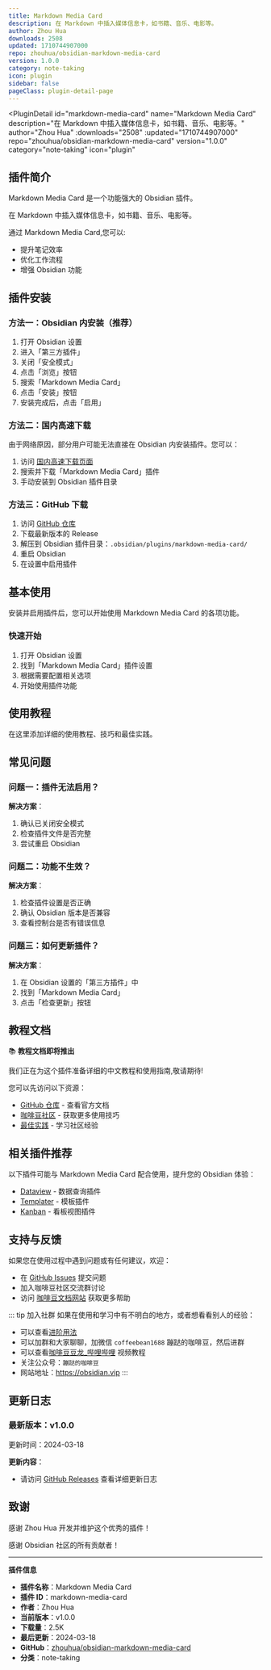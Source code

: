 ```yaml
---
title: Markdown Media Card
description: 在 Markdown 中插入媒体信息卡，如书籍、音乐、电影等。
author: Zhou Hua
downloads: 2508
updated: 1710744907000
repo: zhouhua/obsidian-markdown-media-card
version: 1.0.0
category: note-taking
icon: plugin
sidebar: false
pageClass: plugin-detail-page
---
```


<PluginDetail
  id="markdown-media-card"
  name="Markdown Media Card"
  description="在 Markdown 中插入媒体信息卡，如书籍、音乐、电影等。"
  author="Zhou Hua"
  :downloads="2508"
  :updated="1710744907000"
  repo="zhouhua/obsidian-markdown-media-card"
  version="1.0.0"
  category="note-taking"
  icon="plugin"
>

<!-- AUTO_GENERATED_START -->
## 插件简介

Markdown Media Card 是一个功能强大的 Obsidian 插件。

在 Markdown 中插入媒体信息卡，如书籍、音乐、电影等。

通过 Markdown Media Card,您可以:

- 提升笔记效率
- 优化工作流程
- 增强 Obsidian 功能

<!-- AUTO_GENERATED_END -->

<!-- AUTO_GENERATED_START -->
## 插件安装

### 方法一：Obsidian 内安装（推荐）

1. 打开 Obsidian 设置
2. 进入「第三方插件」
3. 关闭「安全模式」
4. 点击「浏览」按钮
5. 搜索「Markdown Media Card」
6. 点击「安装」按钮
7. 安装完成后，点击「启用」

### 方法二：国内高速下载

由于网络原因，部分用户可能无法直接在 Obsidian 内安装插件。您可以：

1. 访问 [国内高速下载页面](/zh/documentation/obsidian-plugins-download.html)
2. 搜索并下载「Markdown Media Card」插件
3. 手动安装到 Obsidian 插件目录

### 方法三：GitHub 下载

1. 访问 [GitHub 仓库](https://github.com/zhouhua/obsidian-markdown-media-card)
2. 下载最新版本的 Release
3. 解压到 Obsidian 插件目录：`.obsidian/plugins/markdown-media-card/`
4. 重启 Obsidian
5. 在设置中启用插件

## 基本使用

安装并启用插件后，您可以开始使用 Markdown Media Card 的各项功能。

### 快速开始

1. 打开 Obsidian 设置
2. 找到「Markdown Media Card」插件设置
3. 根据需要配置相关选项
4. 开始使用插件功能

<!-- AUTO_GENERATED_END -->

<!-- CUSTOM_CONTENT_START:tutorial -->
## 使用教程

在这里添加详细的使用教程、技巧和最佳实践。

<!-- CUSTOM_CONTENT_END:tutorial -->

<!-- SHARED_CONTENT_START -->
## 常见问题

### 问题一：插件无法启用？

**解决方案**：
1. 确认已关闭安全模式
2. 检查插件文件是否完整
3. 尝试重启 Obsidian

### 问题二：功能不生效？

**解决方案**：
1. 检查插件设置是否正确
2. 确认 Obsidian 版本是否兼容
3. 查看控制台是否有错误信息

### 问题三：如何更新插件？

**解决方案**：
1. 在 Obsidian 设置的「第三方插件」中
2. 找到「Markdown Media Card」
3. 点击「检查更新」按钮

## 教程文档

📚 **教程文档即将推出**

我们正在为这个插件准备详细的中文教程和使用指南,敬请期待!

您可以先访问以下资源：
- [GitHub 仓库](https://github.com/zhouhua/obsidian-markdown-media-card) - 查看官方文档
- [咖啡豆社区](/zh/bases/) - 获取更多使用技巧
- [最佳实践](/zh/best-practices/) - 学习社区经验

## 相关插件推荐

以下插件可能与 Markdown Media Card 配合使用，提升您的 Obsidian 体验：

- [Dataview](/zh/plugins/dataview.html) - 数据查询插件
- [Templater](/zh/plugins/templater-obsidian.html) - 模板插件
- [Kanban](/zh/plugins/obsidian-kanban.html) - 看板视图插件

## 支持与反馈

如果您在使用过程中遇到问题或有任何建议，欢迎：

- 在 [GitHub Issues](https://github.com/zhouhua/obsidian-markdown-media-card/issues) 提交问题
- 加入咖啡豆社区交流群讨论
- 访问 [咖啡豆文档网站](https://obsidian.vip) 获取更多帮助

::: tip 加入社群
如果在使用和学习中有不明白的地方，或者想看看别人的经验：
- 可以查看[进阶用法](/zh/advanced)
- 可以加群和大家聊聊，加微信 `coffeebean1688` 蹦跶的咖啡豆，然后进群
- 可以查看[咖啡豆豆龙_哔哩哔哩](https://space.bilibili.com/618777356) 视频教程
- 关注公众号：`蹦跶的咖啡豆`
- 网站地址：https://obsidian.vip
:::
<!-- SHARED_CONTENT_END -->

<!-- AUTO_GENERATED_START -->
## 更新日志

### 最新版本：v1.0.0

更新时间：2024-03-18

**更新内容**：
- 请访问 [GitHub Releases](https://github.com/zhouhua/obsidian-markdown-media-card/releases) 查看详细更新日志

## 致谢

感谢 Zhou Hua 开发并维护这个优秀的插件！

感谢 Obsidian 社区的所有贡献者！

---

**插件信息**
- **插件名称**：Markdown Media Card
- **插件 ID**：markdown-media-card
- **作者**：Zhou Hua
- **当前版本**：v1.0.0
- **下载量**：2.5K
- **最后更新**：2024-03-18
- **GitHub**：[zhouhua/obsidian-markdown-media-card](https://github.com/zhouhua/obsidian-markdown-media-card)
- **分类**：note-taking
<!-- AUTO_GENERATED_END -->

</PluginDetail>

